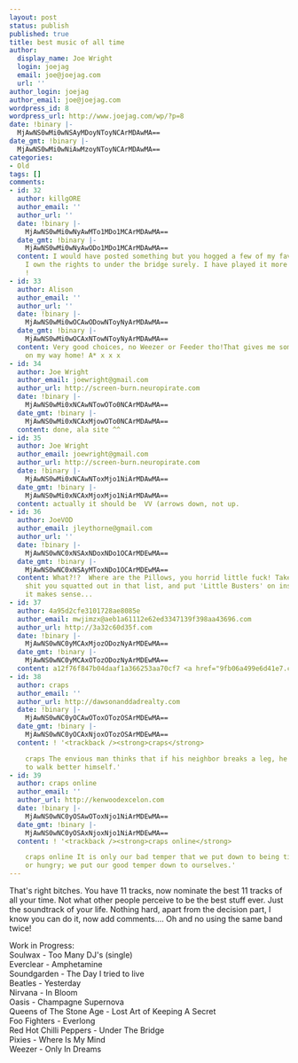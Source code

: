 ```yaml
---
layout: post
status: publish
published: true
title: best music of all time
author:
  display_name: Joe Wright
  login: joejag
  email: joe@joejag.com
  url: ''
author_login: joejag
author_email: joe@joejag.com
wordpress_id: 8
wordpress_url: http://www.joejag.com/wp/?p=8
date: !binary |-
  MjAwNS0wMi0wNSAyMDoyNToyNCArMDAwMA==
date_gmt: !binary |-
  MjAwNS0wMi0wNiAwMzoyNToyNCArMDAwMA==
categories:
- Old
tags: []
comments:
- id: 32
  author: killgORE
  author_email: ''
  author_url: ''
  date: !binary |-
    MjAwNS0wMi0wNyAwMTo1MDo1MCArMDAwMA==
  date_gmt: !binary |-
    MjAwNS0wMi0wNyAwODo1MDo1MCArMDAwMA==
  content: I would have posted something but you hogged a few of my fave tracks..
    I own the rights to under the bridge surely. I have played it more than the band
    !
- id: 33
  author: Alison
  author_email: ''
  author_url: ''
  date: !binary |-
    MjAwNS0wMi0wOCAwODowNToyNyArMDAwMA==
  date_gmt: !binary |-
    MjAwNS0wMi0wOCAxNTowNToyNyArMDAwMA==
  content: Very good choices, no Weezer or Feeder tho!That gives me something to do
    on my way home! A* x x x
- id: 34
  author: Joe Wright
  author_email: joewright@gmail.com
  author_url: http://screen-burn.neuropirate.com
  date: !binary |-
    MjAwNS0wMi0xNCAwNTowOTo0NCArMDAwMA==
  date_gmt: !binary |-
    MjAwNS0wMi0xNCAxMjowOTo0NCArMDAwMA==
  content: done, ala site ^^
- id: 35
  author: Joe Wright
  author_email: joewright@gmail.com
  author_url: http://screen-burn.neuropirate.com
  date: !binary |-
    MjAwNS0wMi0xNCAwNToxMjo1NiArMDAwMA==
  date_gmt: !binary |-
    MjAwNS0wMi0xNCAxMjoxMjo1NiArMDAwMA==
  content: actually it should be  VV (arrows down, not up.
- id: 36
  author: JoeVOD
  author_email: jleythorne@gmail.com
  author_url: ''
  date: !binary |-
    MjAwNS0wNC0xNSAxNDoxNDo1OCArMDEwMA==
  date_gmt: !binary |-
    MjAwNS0wNC0xNSAyMToxNDo1OCArMDEwMA==
  content: What?!?  Where are the Pillows, you horrid little fuck! Take out the Britpop
    shit you squatted out in that list, and put 'Little Busters' on instead.  Yo know
    it makes sense...
- id: 37
  author: 4a95d2cfe3101728ae8085e
  author_email: mwjimzx@aeb1a61112e62ed3347139f398aa43696.com
  author_url: http://3a32c60d35f.com
  date: !binary |-
    MjAwNS0wNC0yMCAxMjozODozNyArMDEwMA==
  date_gmt: !binary |-
    MjAwNS0wNC0yMCAxOTozODozNyArMDEwMA==
  content: a12f76f847b04daaf1a366253aa70cf7 <a href="9fb06a499e6d41e7.com" rel="nofollow">715bba366e97e657</a>.
- id: 38
  author: craps
  author_email: ''
  author_url: http://dawsonanddadrealty.com
  date: !binary |-
    MjAwNS0wNC0yOCAwOToxOTozOSArMDEwMA==
  date_gmt: !binary |-
    MjAwNS0wNC0yOCAxNjoxOTozOSArMDEwMA==
  content: ! '<trackback /><strong>craps</strong>

    craps The envious man thinks that if his neighbor breaks a leg, he will be able
    to walk better himself.'
- id: 39
  author: craps online
  author_email: ''
  author_url: http://kenwoodexcelon.com
  date: !binary |-
    MjAwNS0wNC0yOSAwOToxNjo1NiArMDEwMA==
  date_gmt: !binary |-
    MjAwNS0wNC0yOSAxNjoxNjo1NiArMDEwMA==
  content: ! '<trackback /><strong>craps online</strong>

    craps online It is only our bad temper that we put down to being tired or worried
    or hungry; we put our good temper down to ourselves.'
---
```

<p>That's right bitches.  You have 11 tracks, now nominate the best 11 tracks of all your time.  Not what other people perceive to be the best stuff ever.  Just the soundtrack of your life.  Nothing hard, apart from the decision part, I know you can do it, now add comments.... Oh and no using the same band twice!</p>
<p>Work in Progress:<br />
Soulwax - Too Many DJ's (single)<br />
Everclear - Amphetamine<br />
Soundgarden - The Day I tried to live<br />
Beatles - Yesterday<br />
Nirvana - In Bloom<br />
Oasis - Champagne Supernova<br />
Queens of The Stone Age - Lost Art of Keeping A Secret<br />
Foo Fighters - Everlong<br />
Red Hot Chilli Peppers - Under The Bridge<br />
Pixies - Where Is My Mind<br />
Weezer - Only In Dreams</p>
